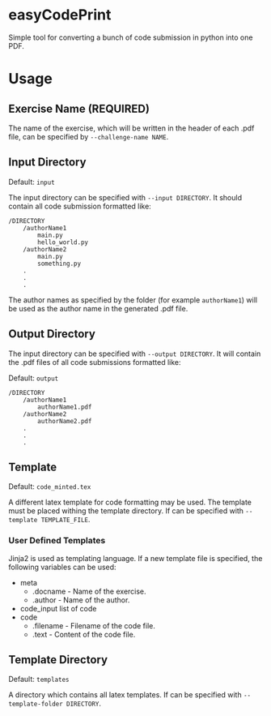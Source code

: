 # easyCodePrint

Simple tool for converting a bunch of code submission in python into one PDF.

# Usage

## Exercise Name (REQUIRED)

The name of the exercise, which will be written in the header of each .pdf file, can be specified by `--challenge-name NAME`.


## Input Directory

Default: `input`

The input directory can be specified with `--input DIRECTORY`. It should contain all code submission formatted like:

```
/DIRECTORY
    /authorName1
        main.py
        hello_world.py
    /authorName2
        main.py
        something.py
    .
    .
    .   
```

The author names as specified by the folder (for example `authorName1`) will be used as the author name in the generated .pdf file.

## Output Directory

The input directory can be specified with `--output DIRECTORY`. It will contain the .pdf files of all code submissions formatted like:

Default: `output`

```
/DIRECTORY
    /authorName1
        authorName1.pdf
    /authorName2
        authorName2.pdf
    .
    .
    .   
```

## Template

Default: `code_minted.tex`

A different latex template for code formatting may be used. The template must be placed withing the template directory. If can be specified with `--template TEMPLATE_FILE`.

### User Defined Templates

Jinja2 is used as templating language. If a new template file is specified, the following variables can be used:

+ meta
    + .docname - Name of the exercise.
    + .author - Name of the author.
+ code_input list of code
+ code
    + .filename - Filename of the code file.
    + .text - Content of the code file.

## Template Directory

Default: `templates`

A directory which contains all latex templates. If can be specified with `--template-folder DIRECTORY`.
